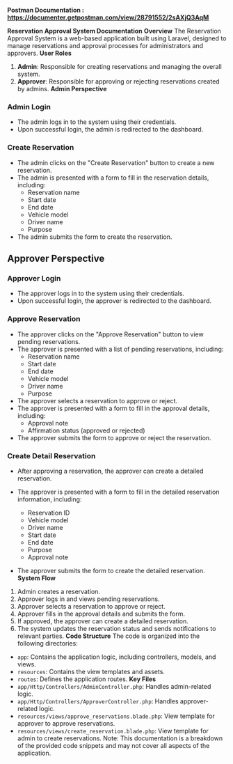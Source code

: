 **Postman Documentation : https://documenter.getpostman.com/view/28791552/2sAXjQ3AqM**

**Reservation Approval System Documentation**
**Overview**
The Reservation Approval System is a web-based application built using Laravel, designed to manage reservations and approval processes for administrators and approvers.
**User Roles**
1. **Admin**: Responsible for creating reservations and managing the overall system.
2. **Approver**: Responsible for approving or rejecting reservations created by admins.
**Admin Perspective**
### Admin Login
* The admin logs in to the system using their credentials.
* Upon successful login, the admin is redirected to the dashboard.
### Create Reservation
* The admin clicks on the "Create Reservation" button to create a new reservation.
* The admin is presented with a form to fill in the reservation details, including:
	+ Reservation name
	+ Start date
	+ End date
	+ Vehicle model
	+ Driver name
	+ Purpose
* The admin submits the form to create the reservation.

## Approver Perspective
### Approver Login
* The approver logs in to the system using their credentials.
* Upon successful login, the approver is redirected to the dashboard.
### Approve Reservation
* The approver clicks on the "Approve Reservation" button to view pending reservations.
* The approver is presented with a list of pending reservations, including:
	+ Reservation name
	+ Start date
	+ End date
	+ Vehicle model
	+ Driver name
	+ Purpose
* The approver selects a reservation to approve or reject.
* The approver is presented with a form to fill in the approval details, including:
	+ Approval note
	+ Affirmation status (approved or rejected)
* The approver submits the form to approve or reject the reservation.
### Create Detail Reservation
* After approving a reservation, the approver can create a detailed reservation.
* The approver is presented with a form to fill in the detailed reservation information, including:
	+ Reservation ID
	+ Vehicle model
	+ Driver name
	+ Start date
	+ End date
	+ Purpose
	+ Approval note


* The approver submits the form to create the detailed reservation.
**System Flow**
1. Admin creates a reservation.
2. Approver logs in and views pending reservations.
3. Approver selects a reservation to approve or reject.
4. Approver fills in the approval details and submits the form.
5. If approved, the approver can create a detailed reservation.
6. The system updates the reservation status and sends notifications to relevant parties.
**Code Structure**
The code is organized into the following directories:
* `app`: Contains the application logic, including controllers, models, and views.
* `resources`: Contains the view templates and assets.
* `routes`: Defines the application routes.
**Key Files**
* `app/Http/Controllers/AdminController.php`: Handles admin-related logic.
* `app/Http/Controllers/ApproverController.php`: Handles approver-related logic.
* `resources/views/approve_reservations.blade.php`: View template for approver to approve reservations.
* `resources/views/create_reservation.blade.php`: View template for admin to create reservations.
Note: This documentation is a breakdown of the provided code snippets and may not cover all aspects of the application.
